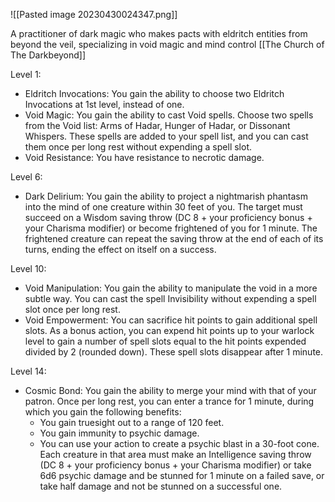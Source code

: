 ![[Pasted image 20230430024347.png]]

A practitioner of dark magic who makes pacts with eldritch entities from beyond the veil, specializing in void magic and mind control
[[The Church of The Darkbeyond]]


Level 1:

-   Eldritch Invocations: You gain the ability to choose two Eldritch Invocations at 1st level, instead of one.
-   Void Magic: You gain the ability to cast Void spells. Choose two spells from the Void list: Arms of Hadar, Hunger of Hadar, or Dissonant Whispers. These spells are added to your spell list, and you can cast them once per long rest without expending a spell slot.
-   Void Resistance: You have resistance to necrotic damage.

Level 6:

-   Dark Delirium: You gain the ability to project a nightmarish phantasm into the mind of one creature within 30 feet of you. The target must succeed on a Wisdom saving throw (DC 8 + your proficiency bonus + your Charisma modifier) or become frightened of you for 1 minute. The frightened creature can repeat the saving throw at the end of each of its turns, ending the effect on itself on a success.

Level 10:

-   Void Manipulation: You gain the ability to manipulate the void in a more subtle way. You can cast the spell Invisibility without expending a spell slot once per long rest.
-   Void Empowerment: You can sacrifice hit points to gain additional spell slots. As a bonus action, you can expend hit points up to your warlock level to gain a number of spell slots equal to the hit points expended divided by 2 (rounded down). These spell slots disappear after 1 minute.

Level 14:

-   Cosmic Bond: You gain the ability to merge your mind with that of your patron. Once per long rest, you can enter a trance for 1 minute, during which you gain the following benefits:
    -   You gain truesight out to a range of 120 feet.
    -   You gain immunity to psychic damage.
    -   You can use your action to create a psychic blast in a 30-foot cone. Each creature in that area must make an Intelligence saving throw (DC 8 + your proficiency bonus + your Charisma modifier) or take 6d6 psychic damage and be stunned for 1 minute on a failed save, or take half damage and not be stunned on a successful one.